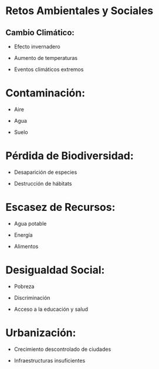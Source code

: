# Retos Ambientales y Sociales

  ## Cambio Climático:

  - Efecto invernadero

  - Aumento de temperaturas

  - Eventos climáticos extremos

# Contaminación:
  
  - Aire

  - Agua

  - Suelo

# Pérdida de Biodiversidad:

  - Desaparición de especies

  - Destrucción de hábitats

  # Escasez de Recursos:

  - Agua potable

  - Energía

  - Alimentos

  # Desigualdad Social:

  - Pobreza

  - Discriminación

  - Acceso a la educación y salud

  # Urbanización:

  - Crecimiento descontrolado de ciudades

  - Infraestructuras insuficientes

